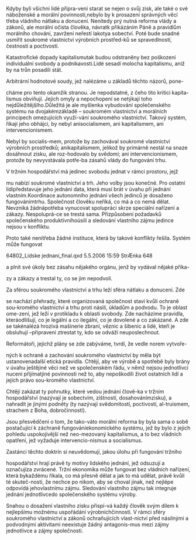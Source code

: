 
Kdyby byli všichni lidé připra-veni starat se nejen o svůj zisk, ale také o své náboženské a morální povinnosti,nebylo by k prosazení správných věcí třeba vládního nátlaku a donucení. Nenítedy prý nutná reforma vlády a zákonů, ale morální očista člověka, návratk přikázáním Páně a pravidlům morálního chování, zavržení neřestí lakotya sobectví. Poté bude snadné usmířit soukromé vlastnictví výrobních prostřed-ků se spravedlností, čestností a poctivostí.

Katastrofické dopady kapitalismutak budou odstraněny bez poškození individuální svobody a podnikavosti.Lidé sesadí molocha kapitalismu, aniž by na trůn posadili stát.

Arbitrární hodnotové soudy, jež nalézáme u základů těchto názorů, pone-

cháme pro tento okamžik stranou. Je nepodstatné, z čeho tito kritici kapita-lismus obviňují. Jejich omyly a nepochopení se netýkají toho nejdůležitějšího.Důležitá je ale myšlenka vybudování společenského systému na dvojakémzákladě – soukromém vlastnictví a morálních principech omezujících využí-vání soukromého vlastnictví. Takový systém, říkají jeho obhájci, by nebyl anisocialismem, ani kapitalismem, ani intervencionismem.

Nebyl by socialis-mem, protože by zachovával soukromé vlastnictví výrobních prostředků; anikapitalismem, jelikož by primárně nestál na snaze dosáhnout zisku, ale roz-hodovalo by svědomí; ani intervencionismem, protože by nevyvstávala potře-ba zásahů vlády do fungování trhu.

V tržním hospodářství má jedinec svobodu jednat v rámci prostoru, jejž

mu nabízí soukromé vlastnictví a trh. Jeho volby jsou konečné. Pro ostatní lidipředstavuje jeho jednání data, která musí brát v úvahu při jednání vlastním.Koordinace autonomního jednání všech jedinců je dosaženo fungovánímtrhu. Společnost člověku neříká, co má a co nemá dělat. Nevzniká žádnápotřeba vynucovat spolupráci skrze speciální nařízení a zákazy. Nespoluprá-ce se trestá sama. Přizpůsobení požadavků společenského produktivníhoúsilí a sledování vlastního zájmu jedince nejsou v konfliktu.

Proto také nenítřeba žádné instituce, která by takové konflikty řešila. Systém může fungovat

64802_Lidske jednani_final.qxd 5.5.2006 15:59 StrÆnka 648

a plnit své úkoly bez zásahu nějakého orgánu, jenž by vydával nějaké příka-

zy a zákazy a trestal ty, co se jim nepodvolí.

Za sférou soukromého vlastnictví a trhu leží sféra nátlaku a donucení. Zde

se nachází přehrady, které organizovaná společnost staví kvůli ochraně sou-kromého vlastnictví a trhu proti násilí, úkladům a podvodu. To je oblast ome-zení, jež leží v protikladu k oblasti svobody. Zde nacházíme pravidla, kteráodlišují, co je legální a co ilegální, co je dovolené a co zakázané. A zde se takénalézá hrozivá mašinerie zbraní, věznic a šibenic a lidé, kteří je obsluhují –připraveni ztrestat ty, kdo se odváží neuposlechnout.

Reformátoři, jejichž plány se zde zabýváme, tvrdí, že vedle norem vytvoře-

ných k ochraně a zachování soukromého vlastnictví by měla být ustanovenadalší etická pravidla. Chtějí, aby ve výrobě a spotřebě byly brány v úvahu ještějiné věci než ve společenském řádu, v němž nejsou jednotlivci nuceni přijímatjiné povinnosti než to, aby nepoškodili život ostatních lidí a jejich právo sou-kromého vlastnictví.

Chtějí zakázat ty pohnutky, které vedou jednání člově-ka v tržním hospodářství (nazývají je sobectvím, zištností, dosahovánímzisku), a nahradit je jinými podněty (ty nazývají svědomitostí, poctivostí, al-truismem, strachem z Boha, dobročinností).

Jsou přesvědčeni o tom, že tako-váto morální reforma by byla sama o sobě postačující k záchraně fungováníekonomického systému, jež by bylo z jejich pohledu uspokojivější než neo-mezovaný kapitalismus, a to bez vládních opatření, jež vyžaduje intervencio-nismus a socialismus.

Zastánci těchto doktrín si neuvědomují, jakou úlohu při fungování tržního

hospodářství hrají právě ty motivy lidského jednání, jež odsuzují a označujíza zvrácené. Tržní ekonomika může fungovat bez vládních nařízení, která bykaždému říkala, co má přesně dělat a jak to má udělat, právě kvůli té skuteč-nosti, že nechce po nikom, aby se choval jinak, než nejlépe odpovídá jehovlastnímu zájmu. Sledování vlastního zájmu tak integruje jednání jednotlivcedo společenského systému výroby.

Snahou o dosažení vlastního zisku přispí-vá každý člověk svým dílem k nejlepšímu možnému uspořádání výrobníchčinností. V rámci sféry soukromého vlastnictví a zákonů ochraňujících vlast-nictví před násilnými a podvodnými aktivitami neexistuje žádný antagonis-mus mezi zájmy jednotlivce a zájmy společnosti.
